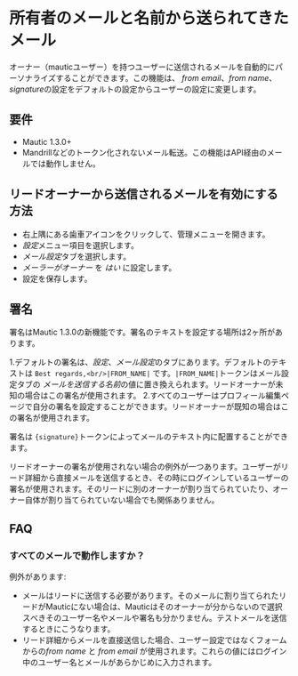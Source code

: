 # 所有者のメールと名前から送られてきたメール

オーナー（mauticユーザー）を持つユーザーに送信されるメールを自動的にパーソナライズすることができます。この機能は、 *from email*、*from name*、*signature*の設定をデフォルトの設定からユーザーの設定に変更します。

## 要件

- Mautic 1.3.0+
- Mandrillなどのトークン化されないメール転送。この機能はAPI経由のメールでは動作しません。

## リードオーナーから送信されるメールを有効にする方法

- 右上隅にある歯車アイコンをクリックして、管理メニューを開きます。
- *設定*メニュー項目を選択します。
- *メール設定*タブを選択します。
- *メーラーがオーナー* を *はい* に設定します。
- 設定を保存します。

## 署名

署名はMautic 1.3.0の新機能です。署名のテキストを設定する場所は2ヶ所があります。

1.デフォルトの署名は、*設定*、*メール設定*のタブにあります。デフォルトのテキストは `Best regards,<br/>|FROM_NAME|` です。`|FROM_NAME|`トークンはメール設定タブの *メールを送信する名前*の値に置き換えられます。リードオーナーが未知の場合はこの署名が使用されます。
2.すべてのユーザーはプロフィール編集ページで自分の署名を設定することができます。リードオーナーが既知の場合はこの署名が使用されます。

署名は `{signature}`トークンによってメールのテキスト内に配置することができます。

リードオーナーの署名が使用されない場合の例外が一つあります。ユーザーがリード詳細から直接メールを送信するとき、その時にログインしているユーザーの署名が使用されます。そのリードに別のオーナーが割り当てられていたり、オーナー自体が割り当てられていない場合でも関係ありません。

## FAQ

### すべてのメールで動作しますか？

例外があります:
- メールはリードに送信する必要があります。そのメールに割り当てられたリードがMauticにない場合は、Mauticはそのオーナーが分からないので選択スべきそのユーザー名やメールや署名も分かりません。テストメールを送信するときにこうなります。
- リード詳細からメールを直接送信した場合、ユーザー設定ではなくフォームからの*from name* と *from email* が使用されます。これらの値にはログイン中のユーザー名とメールがあらかじめに入力されます。
